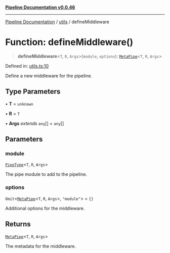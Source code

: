 [**Pipeline Documentation v0.0.46**](../../README.md)

***

[Pipeline Documentation](../../modules.md) / [utils](../README.md) / defineMiddleware

# Function: defineMiddleware()

> **defineMiddleware**\<`T`, `R`, `Args`\>(`module`, `options`): [`MetaPipe`](../../declarations/interfaces/MetaPipe.md)\<`T`, `R`, `Args`\>

Defined in: [utils.ts:10](https://github.com/stonemjs/pipeline/blob/c8a1fcbfdda4004779e43e603ed49dbe9ca9323f/src/utils.ts#L10)

Define a new middleware for the pipeline.

## Type Parameters

• **T** = `unknown`

• **R** = `T`

• **Args** *extends* `any`[] = `any`[]

## Parameters

### module

[`PipeType`](../../declarations/type-aliases/PipeType.md)\<`T`, `R`, `Args`\>

The pipe module to add to the pipeline.

### options

`Omit`\<[`MetaPipe`](../../declarations/interfaces/MetaPipe.md)\<`T`, `R`, `Args`\>, `"module"`\> = `{}`

Additional options for the middleware.

## Returns

[`MetaPipe`](../../declarations/interfaces/MetaPipe.md)\<`T`, `R`, `Args`\>

The metadata for the middleware.
